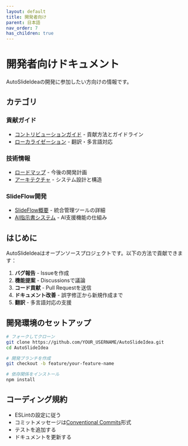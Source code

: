 ```yaml
---
layout: default
title: 開発者向け
parent: 日本語
nav_order: 7
has_children: true
---
```


# 開発者向けドキュメント

AutoSlideIdeaの開発に参加したい方向けの情報です。

## カテゴリ

### 貢献ガイド
- [コントリビューションガイド](contributing/) - 貢献方法とガイドライン
- [ローカライゼーション](localization/) - 翻訳・多言語対応

### 技術情報
- [ロードマップ](roadmap/) - 今後の開発計画
- [アーキテクチャ](architecture/) - システム設計と構造

### SlideFlow開発
- [SlideFlow概要](slideflow-overview/) - 統合管理ツールの詳細
- [AI指示書システム](ai-instructions/) - AI支援機能の仕組み

## はじめに

AutoSlideIdeaはオープンソースプロジェクトです。以下の方法で貢献できます：

1. **バグ報告** - Issueを作成
2. **機能提案** - Discussionsで議論
3. **コード貢献** - Pull Requestを送信
4. **ドキュメント改善** - 誤字修正から新規作成まで
5. **翻訳** - 多言語対応の支援

## 開発環境のセットアップ

```bash
# フォークしてクローン
git clone https://github.com/YOUR_USERNAME/AutoSlideIdea.git
cd AutoSlideIdea

# 開発ブランチを作成
git checkout -b feature/your-feature-name

# 依存関係をインストール
npm install
```

## コーディング規約

- ESLintの設定に従う
- コミットメッセージは[Conventional Commits](https://www.conventionalcommits.org/)形式
- テストを追加する
- ドキュメントを更新する